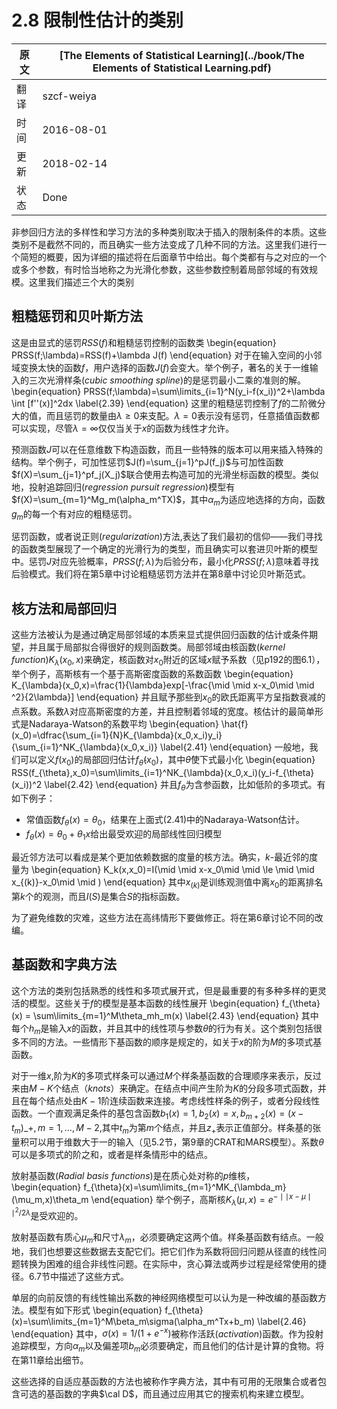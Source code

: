 # 2.8 限制性估计的类别

原文     | [The Elements of Statistical Learning](../book/The Elements of Statistical Learning.pdf)
      ---|---
翻译     | szcf-weiya
时间     | 2016-08-01
更新 | 2018-02-14
状态 | Done


非参回归方法的多样性和学习方法的多种类别取决于插入的限制条件的本质。这些类别不是截然不同的，而且确实一些方法变成了几种不同的方法。这里我们进行一个简短的概要，因为详细的描述将在后面章节中给出。每个类都有与之对应的一个或多个参数，有时恰当地称之为光滑化参数，这些参数控制着局部邻域的有效规模。这里我们描述三个大的类别

## 粗糙惩罚和贝叶斯方法

这是由显式的惩罚$RSS(f)$和粗糙惩罚控制的函数类
\begin{equation}
PRSS(f;\lambda)=RSS(f)+\lambda J(f)
\end{equation}
对于在输入空间的小邻域变换太快的函数$f$，用户选择的函数$J(f)$会变大。举个例子，著名的关于一维输入的三次光滑样条(*cubic smoothing spline*)的是惩罚最小二乘的准则的解。
\begin{equation}
PRSS(f;\lambda)=\sum\limits_{i=1}^N(y_i-f(x_i))^2+\lambda \int [f''(x)]^2dx
\label{2.39}
\end{equation}
这里的粗糙惩罚控制了$f$的二阶微分大的值，而且惩罚的数量由$\lambda \ge 0$来支配。$\lambda=0$表示没有惩罚，任意插值函数都可以实现，尽管$\lambda=\infty$仅仅当关于$x$的函数为线性才允许。

预测函数$J$可以在任意维数下构造函数，而且一些特殊的版本可以用来插入特殊的结构。举个例子，可加性惩罚$J(f)=\sum_{j=1}^pJ(f_j)$与可加性函数$f(X)=\sum_{j=1}^pf_j(X_j)$联合使用去构造可加的光滑坐标函数的模型。类似地，投射追踪回归(*regression pursuit regression*)模型有$f(X)=\sum_{m=1}^Mg_m(\alpha_m^TX)$，其中$\alpha_m$为适应地选择的方向，函数$g_m$的每一个有对应的粗糙惩罚。

惩罚函数，或者说正则(*regularization*)方法,表达了我们最初的信仰——我们寻找的函数类型展现了一个确定的光滑行为的类型，而且确实可以套进贝叶斯的模型中。惩罚$J$对应先验概率，$PRSS(f;\lambda)$为后验分布，最小化$PRSS(f;\lambda)$意味着寻找后验模式。我们将在第5章中讨论粗糙惩罚方法并在第8章中讨论贝叶斯范式。

## 核方法和局部回归

这些方法被认为是通过确定局部邻域的本质来显式提供回归函数的估计或条件期望，并且属于局部拟合得很好的规则函数类。局部邻域由核函数(*kernel function*)$K_{\lambda}(x_0,x)$来确定，核函数对$x_0$附近的区域$x$赋予系数（见p192的图6.1），举个例子，高斯核有一个基于高斯密度函数的系数函数
\begin{equation}
K_{\lambda}(x_0,x)=\frac{1}{\lambda}exp[-\frac{\mid \mid x-x_0\mid \mid ^2}{2\lambda}]
\end{equation}
并且赋予那些到$x_0$的欧氏距离平方呈指数衰减的点系数。系数$\lambda$对应高斯密度的方差，并且控制着邻域的宽度。核估计的最简单形式是Nadaraya-Watson的系数平均
\begin{equation}
\hat{f}(x_0)=\dfrac{\sum_{i=1}{N}K_{\lambda}(x_0,x_i)y_i}{\sum_{i=1}^NK_{\lambda}(x_0,x_i)}
\label{2.41}
\end{equation}
一般地，我们可以定义$f(x_0)$的局部回归估计$f_{\hat{\theta}}(x_0)$，其中$\hat{\theta}$使下式最小化
\begin{equation}
RSS(f_{\theta},x_0)=\sum\limits_{i=1}^NK_{\lambda}(x_0,x_i)(y_i-f_{\theta}(x_i))^2
\label{2.42}
\end{equation}
并且$f_{\theta}$为含参函数，比如低阶的多项式。有如下例子：

- 常值函数$f_{\theta}(x)=\theta_0$，结果在上面式(2.41)中的Nadaraya-Watson估计。
- $f_{\theta}(x)=\theta_0+\theta_1x$给出最受欢迎的局部线性回归模型

最近邻方法可以看成是某个更加依赖数据的度量的核方法。确实，$k$-最近邻的度量为
\begin{equation}
K_k(x,x_0)=I(\mid \mid x-x_0\mid \mid \le \mid \mid x_{(k)}-x_0\mid \mid )
\end{equation}
其中$x_{(k)}$是训练观测值中离$x_0$的距离排名第$k$个的观测，而且$I(S)$是集合$S$的指标函数。

为了避免维数的灾难，这些方法在高纬情形下要做修正。将在第6章讨论不同的改编。

## 基函数和字典方法

这个方法的类别包括熟悉的线性和多项式展开式，但是最重要的有多种多样的更灵活的模型。这些关于$f$的模型是基本函数的线性展开
\begin{equation}
f_{\theta}(x)  = \sum\limits_{m=1}^M\theta_mh_m(x)
\label{2.43}
\end{equation}
其中每个$h_m$是输入$x$的函数，并且其中的线性项与参数$\theta$的行为有关。这个类别包括很多不同的方法。一些情形下基函数的顺序是规定的，如关于$x$的阶为$M$的多项式基函数。

对于一维$x$,阶为$K$的多项式样条可以通过$M$个样条基函数的合理顺序来表示，反过来由$M-K$个结点（*knots*）来确定。在结点中间产生阶为$K$的分段多项式函数，并且在每个结点处由$K-1$阶连续函数来连接。考虑线性样条的例子，或者分段线性函数。一个直观满足条件的基包含函数$b_1(x)=1,b_2(x)=x,b_{m+2}(x)=(x-t_m)\_{+},m=1,\ldots,M-2$,其中$t_m$为第$m$个结点，并且$z_{+}$表示正值部分。样条基的张量积可以用于维数大于一的输入（见5.2节，第9章的CRAT和MARS模型）。系数$\theta$可以是多项式的阶之和，或者是样条情形中的结点。

放射基函数(*Radial basis functions*)是在质心处对称的$p$维核，
\begin{equation}
f_{\theta}(x)=\sum\limits_{m=1}^MK_{\lambda_m}(\mu_m,x)\theta_m
\end{equation}
举个例子，高斯核$K_{\lambda}(\mu,x)=e^{-\mid \mid x-\mu\mid \mid ^2/2\lambda}$是受欢迎的。

放射基函数有质心$\mu_m$和尺寸$\lambda_m$，必须要确定这两个值。样条基函数有结点。一般地，我们也想要这些数据去支配它们。把它们作为系数将回归问题从径直的线性问题转换为困难的组合非线性问题。在实际中，贪心算法或两步过程是经常使用的捷径。6.7节中描述了这些方式。

单层的向前反馈的有线性输出系数的神经网络模型可以认为是一种改编的基函数方法。模型有如下形式
\begin{equation}
f_{\theta}(x)=\sum\limits_{m=1}^M\beta_m\sigma(\alpha_m^Tx+b_m)
\label{2.46}
\end{equation}
其中，$\sigma(x)=1/(1+e^{-x})$被称作活跃(*activation*)函数。作为投射追踪模型，方向$\alpha_m$以及偏差项$b_m$必须要确定，而且他们的估计是计算的食物。将在第11章给出细节。

这些选择的自适应基函数的方法也被称作字典方法，其中有可用的无限集合或者包含可选的基函数的字典$\cal D$，而且通过应用其它的搜索机构来建立模型。
